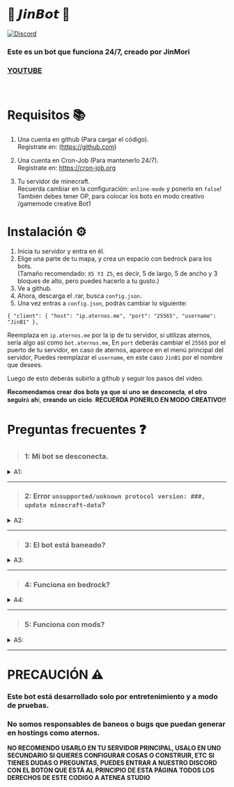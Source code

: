 # 🤖 𝙅𝙞𝙣𝘽𝙤𝙩 🤖  
<a href="https://discord.gg/uZv3aF8rVM">
	<img src="https://img.shields.io/badge/discord-%2324292e.svg?&style=for-the-badge&logo=discord&logoColor=white" alt="Discord"/>
</a>



<!-- ## `01/17/2023`, Now using Repl because Heroku isn't free anymore. -->
### Este es un bot que funciona 24/7, creado por JinMori
### [YOUTUBE](https://www.youtube.com/@JinMoriMinecraft)
<br/>



# Requisitos 📚
1. Una cuenta en github (Para cargar el código).  
	Registrate en: (https://github.com)

2. Una cuenta en Cron-Job (Para mantenerlo 24/7).  
	Registrate en: https://cron-job.org

3. Tu servidor de minecraft.  
	Recuerda cambiar en la configuración: ``online-mode`` y ponerlo en ``false``!  
	También debes tener OP, para colocar los bots en modo creativo
   	/gamemode creative Bot1



# Instalación ⚙
1. Inicia tu servidor y entra en él.
2. Elige una parte de tu mapa, y crea un espacio con bedrock para los bots.  
(Tamaño recomendado: `X5 Y3 Z5`, es decir, 5 de largo, 5 de ancho y 3 bloques de alto, pero puedes hacerlo a tu gusto.)
3. Ve a github.
4. Ahora, descarga el .rar, busca `config.json`.
5. Una vez entras a `config.json`, podrás cambiar lo siguiente:
   
`{
	"client": {
		"host": "ip.aternos.me",
		"port": "25565",
		"username": "JinB1"
	},`
 
 Reemplaza en `ip.aternos.me` por la ip de tu servidor, si utilizas aternos, sería algo así como `bot.aternos.me`,
 En `port` deberás cambiar el `25565` por el puerto de tu servidor, en caso de aternos, aparece en el menú principal del servidor,
 Puedes reemplazar el `username`, en este caso `JinB1` por el nombre que desees.

 Luego de esto deberás subirlo a github y seguir los pasos del video.
   
𝐑𝐞𝐜𝐨𝐦𝐞𝐧𝐝𝐚𝐦𝐨𝐬 𝐜𝐫𝐞𝐚𝐫 𝐝𝐨𝐬 𝐛𝐨𝐭𝐬 𝐲𝐚 𝐪𝐮𝐞 𝐬𝐢 𝐮𝐧𝐨 𝐬𝐞 𝐝𝐞𝐬𝐜𝐨𝐧𝐞𝐜𝐭𝐚, 𝐞𝐥 𝐨𝐭𝐫𝐨 𝐬𝐞𝐠𝐮𝐢𝐫á 𝐚𝐡í, 𝐜𝐫𝐞𝐚𝐧𝐝𝐨 𝐮𝐧 𝐜𝐢𝐜𝐥𝐨.
**RECUERDA PONERLO EN MODO CREATIVO!!**  

# Preguntas frecuentes ❓
> ### 1: Mi bot se desconecta.
<details><summary>A1:</summary>

Esto puede suceder a menudo por diferentes errores, es tan simple como reiniciar el bot, o crearlo de nuevo.
</details>

<hr/>

> ### 2: Error `unsupported/unknown protocol version: ###, update minecraft-data`?
<details><summary>A2:</summary>

Este error puede darse porque no todas las versiones son compatibles con mineflayer.
A la fecha 17/12/23, el bot es compatible con:
`- Supports Minecraft 1.8, 1.9, 1.10, 1.11, 1.12, 1.13, 1.14, 1.15, 1.16, 1.17, 1.18, 1.19 and 1.20.`
Si tu bot no entra a la version que quieres, puedes probar usando el plugin ViaVersion, el cual hará que tu bot pueda entrar
en versiones compatibles. Si tu version es antigua, puedes usar ViaVersion Backwards para que funcione. (Testeado en 1.16.5, no requiere
via version ni backwards.)

</details>

<hr/>

> ### 3: El bot está baneado?
<details><summary>A3:</summary>

En caso de aternos, tienen un sistema que banea jugadores que han estado `Afk` durante mucho tiempo.
Puedes desbanearlos manualmente si esto sucede, o cambiar el nombre del bot en la config del replit.
</details>

<hr/>

> ### 4: Funciona en bedrock?
<details><summary>A4:</summary>

Sí, funciona perfectamente en Bedrock, pero utilizando GeyserMC, creando un servidor de Java.
Requerirás el plugin GeyserMC y los plugins de ViaVersion.
Si no sabes instalar Geyser, hay muchos tutoriales en youtube!
</details>

<hr/>

> ### 5: Funciona con mods?
<details><summary>A5:</summary>

A día de hoy, **NO** hay protocolos que funcionen para hacer correr el bot con mods. Ya que es algo externo al minecraft en sí.
</details>

<hr/>


# PRECAUCIÓN ⚠
### Este bot está desarrollado solo por entretenimiento y a modo de pruebas.
### No somos responsables de baneos o bugs que puedan generar en hostings como aternos.
**NO RECOMIENDO USARLO EN TU SERVIDOR PRINCIPAL, USALO EN UNO SECUNDARIO SI QUIERES CONFIGURAR COSAS O CONSTRUIR, ETC**
**SI TIENES DUDAS O PREGUNTAS, PUEDES ENTRAR A NUESTRO DISCORD CON EL BOTÓN QUE ESTÁ AL PRINCIPIO DE ESTA PÁGINA**
**TODOS LOS DERECHOS DE ESTE CODIGO A ATENEA STUDIO**
